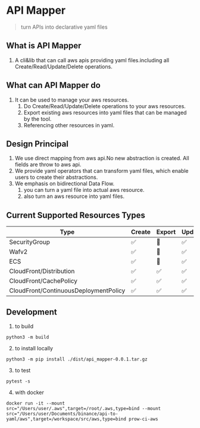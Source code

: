 # API Mapper
> turn APIs into declarative yaml files

## What is API Mapper
1. A cli&lib that can call aws apis providing yaml files.including all Create/Read/Update/Delete operations.

## What can API Mapper do
1. It can be used to manage your aws resources.
   1. Do Create/Read/Update/Delete operations to your aws resources.
   2. Export existing aws resources into yaml files that can be managed by the tool.
   3. Referencing other resources in yaml.

## Design Principal
1. We use direct mapping from aws api.No new abstraction is created. All fields are throw to aws api.
2. We provide yaml operators that can transform yaml files, which enable users to create their abstractions.
3. We emphasis on bidirectional Data Flow.
   1. you can turn a yaml file into actual aws resource.
   2. also turn an aws resource into yaml files.

## Current Supported Resources Types
| Type                                  | Create | Export | Update | Delete | Tests |
| ------------------------------------- | ------ | ------ | ------ | ------ | ----- |
| SecurityGroup                         | ✅      | 📝      | ✅      | ✅      | ✅     |
| Wafv2                                 | ✅      | 📝      | ✅      | ✅      | 📝     |
| ECS                                   | ✅      | 📝      | ✅      | ✅      | 📝     |
| CloudFront/Distribution               | ✅      | ✅      | ✅      | ✅      | 📝     |
| CloudFront/CachePolicy                | ✅      | ✅      | ✅      | ✅      | 📝     |
| CloudFront/ContinuousDeploymentPolicy | ✅      | ✅      | ✅      | ✅      | 📝     |

## Development

1. to build

`python3 -m build`

2. to install locally

`python3 -m pip install ./dist/api_mapper-0.0.1.tar.gz`

3. to test

`pytest -s`

4. with docker

`docker run -it --mount src="/Users/user/.aws",target=/root/.aws,type=bind --mount src="/Users/user/Documents/binance/api-to-yaml/aws",target=/workspace/src/aws,type=bind prow-ci-aws`